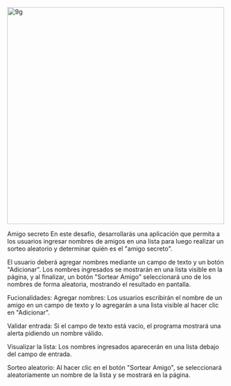 

<img width="500" height="500" alt="9g" src="https://github.com/user-attachments/assets/2a8ecfad-75cb-4d71-8531-d6f9666dd5c0" />



Amigo secreto
En este desafío, desarrollarás una aplicación que permita a los usuarios ingresar nombres de amigos en una lista para luego realizar un sorteo aleatorio y determinar quién es el "amigo secreto".

El usuario deberá agregar nombres mediante un campo de texto y un botón "Adicionar". Los nombres ingresados se mostrarán en una lista visible en la página, y al finalizar, un botón "Sortear Amigo" seleccionará uno de los nombres de forma aleatoria, mostrando el resultado en pantalla.

Fucionalidades:
Agregar nombres: Los usuarios escribirán el nombre de un amigo en un campo de texto y lo agregarán a una lista visible al hacer clic en "Adicionar".

Validar entrada: Si el campo de texto está vacío, el programa mostrará una alerta pidiendo un nombre válido.

Visualizar la lista: Los nombres ingresados aparecerán en una lista debajo del campo de entrada.


Sorteo aleatorio: Al hacer clic en el botón "Sortear Amigo", se seleccionará aleatoriamente un nombre de la lista y se mostrará en la página.
